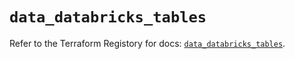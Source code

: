 # `data_databricks_tables`

Refer to the Terraform Registory for docs: [`data_databricks_tables`](https://registry.terraform.io/providers/databricks/databricks/1.17.0/docs/data-sources/tables).
